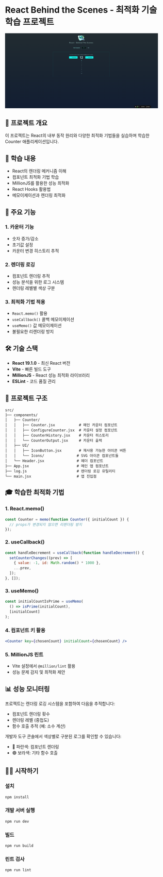 # React Behind the Scenes - 최적화 기술 학습 프로젝트

![React Behind the Scenes](public/react-behind-the-scenes.png)

## 📖 프로젝트 개요

이 프로젝트는 React의 내부 동작 원리와 다양한 최적화 기법들을 실습하며 학습한 Counter 애플리케이션입니다.

## 🎯 학습 내용

- React의 렌더링 메커니즘 이해
- 컴포넌트 최적화 기법 학습
- MillionJS를 활용한 성능 최적화
- React Hooks 활용법
- 메모이제이션과 렌더링 최적화

## 🚀 주요 기능

### 1. 카운터 기능

- 숫자 증가/감소
- 초기값 설정
- 카운터 변경 히스토리 추적

### 2. 렌더링 로깅

- 컴포넌트 렌더링 추적
- 성능 분석을 위한 로그 시스템
- 렌더링 레벨별 색상 구분

### 3. 최적화 기법 적용

- `React.memo()` 활용
- `useCallback()` 콜백 메모이제이션
- `useMemo()` 값 메모이제이션
- 불필요한 리렌더링 방지

## 🛠️ 기술 스택

- **React 19.1.0** - 최신 React 버전
- **Vite** - 빠른 빌드 도구
- **MillionJS** - React 성능 최적화 라이브러리
- **ESLint** - 코드 품질 관리

## 📁 프로젝트 구조

```
src/
├── components/
│   ├── Counter/
│   │   ├── Counter.jsx           # 메인 카운터 컴포넌트
│   │   ├── ConfigureCounter.jsx  # 카운터 설정 컴포넌트
│   │   ├── CounterHistory.jsx    # 카운터 히스토리
│   │   └── CounterOutput.jsx     # 카운터 출력
│   ├── UI/
│   │   ├── IconButton.jsx        # 재사용 가능한 아이콘 버튼
│   │   └── Icons/               # SVG 아이콘 컴포넌트들
│   └── Header.jsx               # 헤더 컴포넌트
├── App.jsx                      # 메인 앱 컴포넌트
├── log.js                       # 렌더링 로깅 유틸리티
└── main.jsx                     # 앱 진입점
```

## 🎓 학습한 최적화 기법

### 1. React.memo()

```jsx
const Counter = memo(function Counter({ initialCount }) {
  // props가 변경되지 않으면 리렌더링 방지
});
```

### 2. useCallback()

```jsx
const handleDecrement = useCallback(function handleDecrement() {
  setCounterChanges((prev) => [
    { value: -1, id: Math.random() * 1000 },
    ...prev,
  ]);
}, []);
```

### 3. useMemo()

```jsx
const initialCountIsPrime = useMemo(
  () => isPrime(initialCount),
  [initialCount]
);
```

### 4. 컴포넌트 키 활용

```jsx
<Counter key={chosenCount} initialCount={chosenCount} />
```

### 5. MillionJS 린트

- Vite 설정에서 `@million/lint` 활용
- 성능 문제 감지 및 최적화 제안

## 📊 성능 모니터링

프로젝트는 렌더링 로깅 시스템을 포함하여 다음을 추적합니다:

- 컴포넌트 렌더링 횟수
- 렌더링 레벨 (중첩도)
- 함수 호출 추적 (예: 소수 계산)

개발자 도구 콘솔에서 색상별로 구분된 로그를 확인할 수 있습니다:

- 🔵 파란색: 컴포넌트 렌더링
- 🟣 보라색: 기타 함수 호출

## 🏃‍♂️ 시작하기

### 설치

```bash
npm install
```

### 개발 서버 실행

```bash
npm run dev
```

### 빌드

```bash
npm run build
```

### 린트 검사

```bash
npm run lint
```
